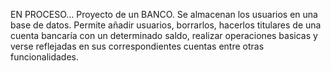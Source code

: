 EN PROCESO...
Proyecto de un BANCO.
Se almacenan los usuarios en una base de datos. Permite añadir usuarios, borrarlos, hacerlos titulares de una cuenta bancaría con un determinado saldo, realizar operaciones basicas 
y verse reflejadas en sus correspondientes cuentas entre otras funcionalidades.
